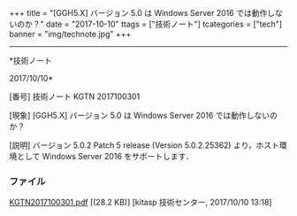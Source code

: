 ﻿+++
title = "[GGH5.X] バージョン 5.0 は Windows Server 2016 では動作しないのか？"
date = "2017-10-10"
ttags = ["技術ノート"]
tcategories = ["tech"]
banner = "img/technote.jpg"
+++

-----------------------------------------------------------------------------------------------------------------------------

*技術ノート

2017/10/10*


[番号]
技術ノート KGTN 2017100301

[現象]
[GGH5.X] バージョン 5.0 は Windows Server 2016 では動作しないのか？

[説明]
バージョン 5.0.2 Patch 5 release (Version 5.0.2.25362)
より，ホスト環境として Windows Server 2016 をサポートします．


### ファイル

 
 


[KGTN2017100301.pdf](http://techreport.kitasp.net/attachments/download/3842/KGTN2017100301.pdf)
 [(28.2 KB)] [kitasp 技術センター, 2017/10/10
13:18]


 


 


